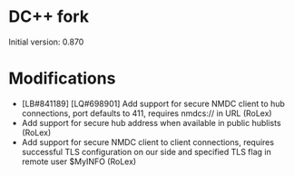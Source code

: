 # DC++ fork
Initial version: 0.870
# Modifications
* [LB#841189] [LQ#698901] Add support for secure NMDC client to hub connections, port defaults to 411, requires nmdcs:// in URL (RoLex)
* Add support for secure hub address when available in public hublists (RoLex)
* Add support for secure NMDC client to client connections, requires successful TLS configuration on our side and specified TLS flag in remote user $MyINFO (RoLex)
